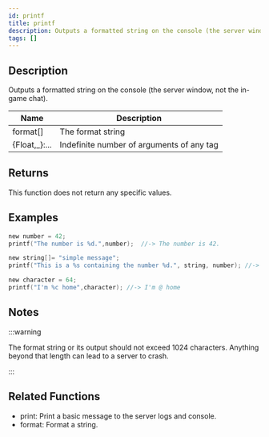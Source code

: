 ```yaml
---
id: printf
title: printf
description: Outputs a formatted string on the console (the server window, not the in-game chat).
tags: []
---
```


<TagLinks />

## Description

Outputs a formatted string on the console (the server window, not the in-game chat).


| Name | Description |
|------|-------------|
|format[] | The format string|
|{Float,_}:... | Indefinite number of arguments of any tag|


## Returns

This function does not return any specific values.


## Examples


```c
new number = 42;
printf("The number is %d.",number);  //-> The number is 42.

new string[]= "simple message";
printf("This is a %s containing the number %d.", string, number); //-> This is a simple message containing the number 42.

new character = 64;
printf("I'm %c home",character); //-> I'm @ home
```


## Notes

:::warning

The format string or its output should not exceed 1024 characters. Anything beyond that length can lead to a server to crash.

:::


## Related Functions


-  print: Print a basic message to the server logs and console.
-  format: Format a string.